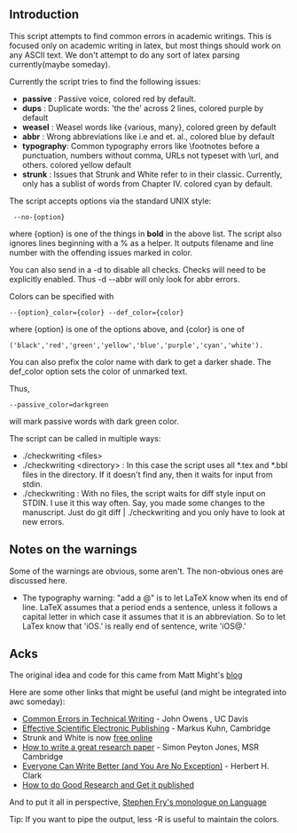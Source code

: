 
## Introduction ##

This script attempts to find common errors in academic writings. This is focused only on academic writing in latex, but most things should work on any ASCII text. We don't attempt to do any sort of latex parsing currently(maybe someday).

Currently the script tries to find the following issues:    

-  __passive__ : Passive voice, colored red by default.
-  __dups__    : Duplicate words: 'the the' across 2 lines, colored purple by default
-  __weasel__  : Weasel words like {various, many}, colored green by default
-  __abbr__    : Wrong abbreviations like i.e and et. al., colored blue by default
-  __typography__: Common typography errors like \footnotes before a punctuation, numbers without comma, URLs not typeset with \url, and others. colored yellow default
- __strunk__ : Issues that Strunk and White refer to in their classic. Currently, only has a sublist of words from Chapter IV. colored cyan by default.

The script accepts options via the standard UNIX style:
     
     --no-{option} 
     
where {option} is one of the things in __bold__ in the above list. The script also ignores lines beginning with a % as a helper. It outputs filename and line number with the offending issues marked in color.

You can also send in a -d to disable all checks. Checks will need to be explicitly enabled. Thus -d --abbr will only look for abbr errors.

Colors can be specified with 

    --{option}_color={color} --def_color={color}

where {option} is one of the options above, and {color} is one of

    ('black','red','green','yellow','blue','purple','cyan','white').
    
You can also prefix the color name with dark to get a darker shade.
The def_color option sets the color of unmarked text.

Thus, 

    --passive_color=darkgreen

will mark passive words with dark green color.


The script can be called in multiple ways:

*  ./checkwriting &lt;files&gt;
*  ./checkwriting &lt;directory&gt; : In this case the script uses all &#42;.tex and &#42;.bbl files in the directory. If it doesn't find any, then it waits for input from stdin.
*  ./checkwriting : With no files, the script waits for diff style input on STDIN. I use it this way often. Say, you made some changes to the manuscript. Just do git diff | ./checkwriting and you only have to look at new errors.

## Notes on the warnings ##

Some of the warnings are obvious, some aren't. The non-obvious ones are discussed here.

* The typography warning: "add a \@" is to let LaTeX know when its end of line.
  LaTeX assumes that a period ends a sentence, unless it follows a capital
letter in which case it assumes that it is an abbreviation. So to let LaTex know that 'iOS.' is really end of sentence, write 'iOS\@.'


## Acks ##
The original idea and code for this came from Matt Might's [blog](http://matt.might.net/articles/shell-scripts-for-passive-voice-weasel-words-duplicates/)

Here are some other links that might be useful (and might be integrated
into awc someday):

* [Common Errors in Technical Writing](http://www.ece.ucdavis.edu/~jowens/commonerrors.html) - John Owens , UC Davis
* [Effective Scientific Electronic Publishing](http://www.cl.cam.ac.uk/~mgk25/publ-tips/) - Markus Kuhn, Cambridge
* Strunk and White is now [free online](http://www.bartleby.com/141/strunk1.html)
* [How to write a great research paper](http://research.microsoft.com/~simonpj/papers/giving-a-talk/writing-a-paper-slides.pdf) - Simon Peyton Jones, MSR Cambridge
* [Everyone Can Write Better (and You Are No Exception)](http://homepages.ed.ac.uk/martinc/msc/doc/hc.pdf) - Herbert H. Clark
* [How to do Good Research and Get it published](http://www.cs.ucr.edu/~eamonn/Keogh_SIGKDD09_tutorial.pdf)


And to put it all in perspective, [Stephen Fry's monologue on Language](http://www.youtube.com/watch?v=J7E-aoXLZGY)

Tip: If you want to pipe the output, less -R is useful to maintain the
colors.

